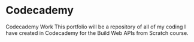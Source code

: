 # Codecademy
Codecademy Work
This portfolio will be a repository of all of my coding I have created in Codecademy for the Build Web APIs from Scratch course.
